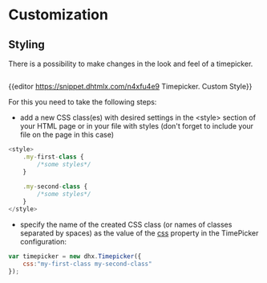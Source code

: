 Customization
================

Styling
----------

There is a possibility to make changes in the look and feel of a timepicker. 

<img style="margin: 0px 0px 0px 20px; display: block;" src="timepicker/custom_style.png" alt=""/>

{{editor	https://snippet.dhtmlx.com/n4xfu4e9	Timepicker. Custom Style}}

For this you need to take the following steps:

- add a new CSS class(es) with desired settings in the &lt;style&gt; section of your HTML page or in your file with styles (don't forget to include your file on the page in this case)

~~~js
<style>
	.my-first-class {
		/*some styles*/
	}
    
    .my-second-class {
		/*some styles*/
	}
</style>
~~~

- specify the name of the created CSS class (or names of classes separated by spaces) as the value of the [css](timepicker/api/timepicker_css_config.md) property in the TimePicker configuration:

~~~js
var timepicker = new dhx.Timepicker({ 
    css:"my-first-class my-second-class"
});
~~~

